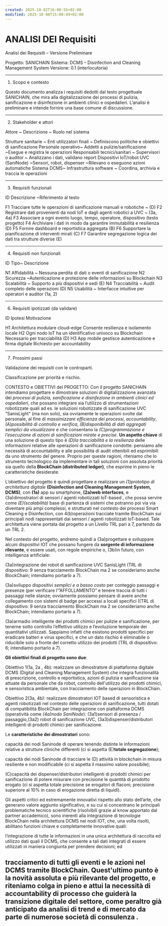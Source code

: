 ```yaml
---
created: 2025-10-02T16:00:55+02:00
modified: 2025-10-08T15:00:49+02:00
---
```


# ANALISI DEI Requisiti

Analisi dei Requisiti – Versione Preliminare

Progetto: SANICHAIN
Sistema: DCMS – Disinfection and Cleaning Management System
Versione: 0.1 (interlocutoria)


---

1. Scopo e contesto

Questo documento analizza i requisiti dedotti dal testo progettuale SANICHAIN, che mira alla digitalizzazione dei processi di pulizia, sanificazione e disinfezione in ambienti clinici e ospedalieri.
L’analisi è preliminare e intende fornire una base comune di discussione.


---

2. Stakeholder e attori

Attore	 ~ Descrizione	~ Ruolo nel sistema

Strutture sanitarie ~ Enti utilizzatori finali	~ Definiscono politiche e obiettivi di sanificazione
Personale operativo~	Addetti a pulizie/sanificazione	~Esegue e registra le operazioni
Responsabili tecnici/sanitari	~ Supervisori o auditor	~ Analizzano i dati, validano report
Dispositivi IoT/robot UVC (SaniNode)	~Sensori, robot, dispenser	~Rilevano o eseguono azioni automatiche
Sistema DCMS~	Infrastruttura software	~ Coordina, archivia e traccia le operazioni



---

3. Requisiti funzionali

ID	Descrizione ~Riferimento al testo

F1	Tracciare tutte le operazioni di sanificazione manuali e robotiche	~ (D)
F2	Registrare dati provenienti da nodi IoT e dagli agenti robotici a UVC ~	(3a, 4a)
F3	Associare a ogni evento  luogo, tempo, operatore, dispositivo	(testo progetto)
F4	Archiviare i dati in modo da garantire immutabilità e resilienza	(D)
F5	Fornire dashboard e reportistica aggregata	(B)
F6	Supportare la pianificazione di interventi mirati	(C)
F7	Garantire segregazione logica dei dati tra strutture diverse	(E)



---

4. Requisiti non funzionali

ID	Tipo~	Descrizione

N1	Affidabilità	~ Nessuna perdita di dati o eventi di sanificazione
N2	Sicurezza	~Autenticazione e protezione delle informazioni su Blockchain
N3	Scalabilità	~ Supporto a più dispositivi e sedi (E)
N4	Tracciabilità	~ Audit completo delle operazioni (D)
N5	Usabilità	~ Interfacce intuitive per operatori e auditor (1a, 2)



---

6. Requisiti ipotizzati (da validare)

ID	Ipotesi	Motivazione

H1	Architettura modulare cloud–edge	Consente resilienza e isolamento locale
H2	Ogni nodo IoT ha un identificativo univoco su Blockchain	Necessario per tracciabilità (D)
H3	App mobile gestisce autenticazione e firma digitale	Richiesto per accountability



---

7. Prossimi passi

Validazione dei requisiti con le controparti.

Classificazione per priorità e rischio.

CONTESTO e OBIETTIVI del PROGETTO:
Con il progetto SANICHAIN intendiamo progettare e dimostrare soluzioni di digitalizzazione avanzata dei *processi di pulizia, sanificazione e disinfezione in ambienti clinici ed ospedalieri*, che possano integrare sia l’utilizzo di strumentazioni robotizzate quali ad es. le soluzioni robotizzate di sanificazione UVC “SanisLight” (ma non solo), sia ovviamente le operazioni svolte dal personale, al fine di *massimizzare efficienza dei processi*, *accountability*, *(A)possibilità di controllo e verifica*, *(B)disponibilità di dati aggregati semplici da visualizzare* e che consentano la *(C)programmazione e l’esecuzione di azioni di sanificazioni mirate e precise*. **Un aspetto chiave** di una soluzione di questo tipo è *(D)la tracciabilità e la resilienza* delle informazioni relative alle operazioni di sanificazione condotte: pensiamo alle necessità di accountability e alle possibilità di audit ottenibili ed esprimibili da uno strumento del genere. Proprio per queste ragioni, riteniamo che lo strumento tecnologico da implementare in tali soluzioni con assoluta priorità sia quello della **BlockChain (distributed ledger)**, che esprime in pieno le caratteristiche desiderate.

L’obiettivo del progetto è quindi progettare e realizzare un *(1)prototipo di architettura digitale* **(Disinfection and Cleaning Management System, DCMS)**, con **(1a)** app su smartphone, **(2a)web interfaces**, e (3a)dimostratori di sensori / agenti robotizzati IoT-based , che possa servire come *(E)(scalabilità)* base di partenza di sistemi che potranno poi via via diventare più ampi complessi, e strutturati nel contesto dei processi Smart Cleaning e Disinfection, con 4(b)operazioni tracciate tramite BlockChain sui principali nodi rappresentati dai sensori / agenti robotizzati IoT-based. Tale architettura viene portata dal progetto a un Livello TRL pari a 7, partendo da un TRL 2.

Nel contesto del progetto, andremo quindi a  (3a)progettare e sviluppare alcuni dispositivi IOT che possano fungere da **sorgente di informazione rilevante**, e essere usati, con regole empiriche o, (3b)in futuro, con intelligenza artificiale:

(3a)integrazione dei robot di sanificazione UVC SanisLight (TRL di dispositivo: 9 senza tracciamento BlockChain ma 2 se consideriamo anche BlockChain; intendiamo portarlo a 7).

(3a)sviluppo dispositivi *semplici e a basso costo* per conteggio passaggi e presenze (per verificare l’”AFFOLLAMENTO” e tenere traccia di tutti i passaggi nelle stanze; ovviamente possiamo pensare di avere anche collegamento con sistemi di badge per accessi a locali specifici ((TRL di dispositivo: 9 senza tracciamento BlockChain ma 2 se consideriamo anche BlockChain; intendiamo portarlo a 7).

(3a)armadio intelligente dei prodotti chimici per pulizie e sanificazione, per tenerne sotto controllo l’effettivo utilizzo e l’evoluzione temporale dei quantitativi utilizzati. Sappiamo infatti che esistono prodotti specifici per eradicare batteri e virus specifici, e che un dato rischio è eliminabile o riducibile solo a fronte del corretto utilizzo dei prodotti (TRL di dispositivo: 6; intendiamo portarlo a 7).


**Gli obiettivi finali di progetto sono due**:

Obiettivo 1(1a, 2a , 4b): realizzare un dimostratore di piattaforma digitale DCMS (Digital and Cleaning Management System) che integra funzionalità di prescrizione, controllo e reportistica, azioni di pulizia e sanificazione sia attuate da personale che da robot, controllo dell'utilizzo dei prodotti chimici, e sensoristica ambientale, con tracciamento delle operazioni in BlockChain.

Obiettivo 2(3a, 4b): realizzare dimostratori IOT based di sensoristica e agenti robotizzati nel contesto delle operazioni di sanificazione, tutti dotati di compatibilità BlockChain per integrazione con piattaforma DCMS (operatività come *(4a)nodo SaniNode*): (3a1)sensori di presenza / passaggio,(3a2) robot di sanificazione UVC, (3a3)dispenser/distributori intelligenti di prodotti chimici per sanificazione.

Le **caratteristiche dei dimostratori** sono:

capacità dei nodi Saninode di operare tenendo distinte le informazioni relative a strutture cliniche differenti (ci si aspetta (E)**totale segregazione**);

capacità dei nodi Saninode di tracciare le (D) attività in blockchain in misura resiliente e non modificabile (ci si aspetta il massimo valore possibile);

(C)capacità dei dispenser/distributori  intelligenti di prodotti chimici per sanificazione di potere misurare con precisione le quantità di prodotto erogato (ci si aspetta totale precisione se erogatori di flaconi; precisione superiore al 10% in caso di erogazione diretta di liquidi).

Gli aspetti critici ed estremamente innovativi rispetto allo stato dell’arte, che generano valore aggiunto significativo, e su cui si concentrano le principali problematiche tecnico scientifiche (risolvibili grazie al know apportato dal partner accademico), sono inerenti alla integrazione di tecnologie BlockChain nella architettura DCMS nei nodi IOT, che, una volta risolti, abilitano funzioni chiave e completamente innovative quali:

l’integrazione di tutte le informazioni in una unica architettura di raccolta ed utilizzo dati quali il DCMS, che consente a tali dati integrati di essere utilizzati in maniera congiunta per prendere decisioni; ed 

tracciamento di tutti gli eventi e le azioni nel DCMS tramite BlockChain. Quest'ultimo punto è la novità assoluta e più rilevante del progetto, e riteniamo colga in pieno e attui la necessità di accountability di processo che guiderà la transizione digitale del settore, come peraltro già anticipato da analisi di trend e di mercato da parte di numerose società di consulenza .
------------------------------------
